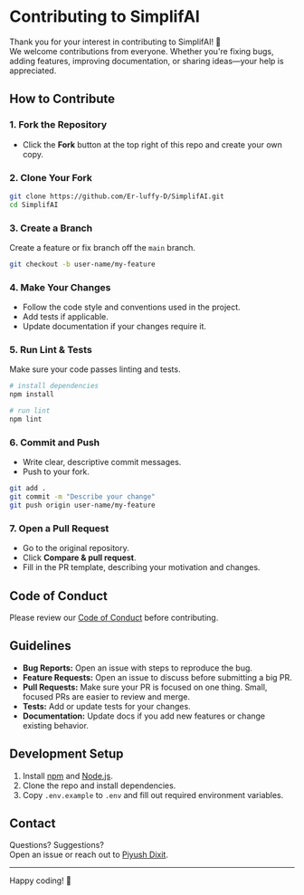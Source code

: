# Contributing to SimplifAI

Thank you for your interest in contributing to SimplifAI! 🎉  
We welcome contributions from everyone. Whether you're fixing bugs, adding features, improving documentation, or sharing ideas—your help is appreciated.

## How to Contribute

### 1. Fork the Repository

- Click the **Fork** button at the top right of this repo and create your own copy.

### 2. Clone Your Fork

```bash
git clone https://github.com/Er-luffy-D/SimplifAI.git
cd SimplifAI
```

### 3. Create a Branch

Create a feature or fix branch off the `main` branch.

```bash
git checkout -b user-name/my-feature
```

### 4. Make Your Changes

- Follow the code style and conventions used in the project.
- Add tests if applicable.
- Update documentation if your changes require it.

### 5. Run Lint & Tests

Make sure your code passes linting and tests.

```bash
# install dependencies
npm install

# run lint
npm lint

```

### 6. Commit and Push

- Write clear, descriptive commit messages.
- Push to your fork.

```bash
git add .
git commit -m "Describe your change"
git push origin user-name/my-feature
```

### 7. Open a Pull Request

- Go to the original repository.
- Click **Compare & pull request**.
- Fill in the PR template, describing your motivation and changes.

## Code of Conduct

Please review our [Code of Conduct](CODE_OF_CONDUCT.md) before contributing.

## Guidelines

- **Bug Reports:** Open an issue with steps to reproduce the bug.
- **Feature Requests:** Open an issue to discuss before submitting a big PR.
- **Pull Requests:** Make sure your PR is focused on one thing. Small, focused PRs are easier to review and merge.
- **Tests:** Add or update tests for your changes.
- **Documentation:** Update docs if you add new features or change existing behavior.

## Development Setup

1. Install [npm](https://npmjs.com/) and [Node.js](https://nodejs.org/).
2. Clone the repo and install dependencies.
3. Copy `.env.example` to `.env` and fill out required environment variables.

## Contact

Questions? Suggestions?  
Open an issue or reach out to [Piyush Dixit](https://github.com/Er-luffy-d).

---

Happy coding! 🚀
